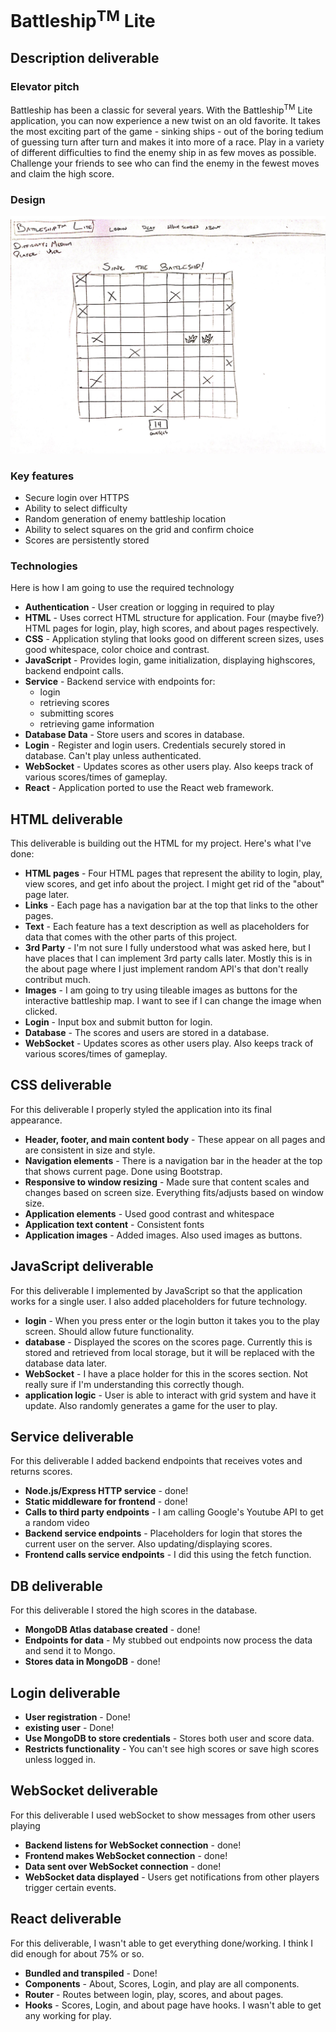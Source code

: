 # Battleship<sup>TM</sup> Lite

## Description deliverable

### Elevator pitch
Battleship has been a classic for several years. With the Battleship<sup>TM</sup> Lite application, you can now experience a new twist on an old favorite. It takes the most exciting part of the game - sinking ships - out of the boring tedium of guessing turn after turn and makes it into more of a race. Play in a variety of different difficulties to find the enemy ship in as few moves as possible. Challenge your friends to see who can find the enemy in the fewest moves and claim the high score. 

### Design

![Mock-up](battlshipMockUI.jpg)


### Key features

- Secure login over HTTPS
- Ability to select difficulty
- Random generation of enemy battleship location
- Ability to select squares on the grid and confirm choice
- Scores are persistently stored



### Technologies

Here is how I am going to use the required technology

- **Authentication** - User creation or logging in required to play
- **HTML** - Uses correct HTML structure for application. Four (maybe five?) HTML pages for login, play, high scores, and about pages respectively. 
- **CSS** - Application styling that looks good on different screen sizes, uses good whitespace, color choice and contrast.
- **JavaScript** - Provides login, game initialization, displaying highscores, backend endpoint calls.
- **Service** - Backend service with endpoints for:
  - login
  - retrieving scores
  - submitting scores
  - retrieving game information
- **Database Data** - Store users and scores in database.
- **Login** - Register and login users. Credentials securely stored in database. Can't play unless authenticated.
- **WebSocket** - Updates scores as other users play. Also keeps track of various scores/times of gameplay.
- **React** - Application ported to use the React web framework.

## HTML deliverable

This deliverable is building out the HTML for my project. Here's what I've done:

- **HTML pages** - Four HTML pages that represent the ability to login, play, view scores, and get info about the project. I might get rid of the "about" page later.
- **Links** - Each page has a navigation bar at the top that links to the other pages. 
- **Text** - Each feature has a text description as well as placeholders for data that comes with the other parts of this project.
- **3rd Party** - I'm not sure I fully understood what was asked here, but I have places that I can implement 3rd party calls later. Mostly this is in the about page where I just implement random API's that don't really contribut much.
- **Images** - I am going to try using tileable images as buttons for the interactive battleship map. I want to see if I can change the image when clicked.
- **Login** - Input box and submit button for login.
- **Database** - The scores and users are stored in a database.
- **WebSocket** - Updates scores as other users play. Also keeps track of various scores/times of gameplay.

## CSS deliverable

For this deliverable I properly styled the application into its final appearance.

- **Header, footer, and main content body** - These appear on all pages and are consistent in size and style.
- **Navigation elements** - There is a navigation bar in the header at the top that shows current page. Done using Bootstrap. 
- **Responsive to window resizing** - Made sure that content scales and changes based on screen size. Everything fits/adjusts based on window size.
- **Application elements** - Used good contrast and whitespace
- **Application text content** - Consistent fonts
- **Application images** - Added images. Also used images as buttons.

## JavaScript deliverable

For this deliverable I implemented by JavaScript so that the application works for a single user. I also added placeholders for future technology.

- **login** - When you press enter or the login button it takes you to the play screen. Should allow future functionality.
- **database** - Displayed the scores on the scores page. Currently this is stored and retrieved from local storage, but it will be replaced with the database data later.
- **WebSocket** - I have a place holder for this in the scores section. Not really sure if I'm understanding this correctly though.
- **application logic** - User is able to interact with grid system and have it update. Also randomly generates a game for the user to play.

## Service deliverable

For this deliverable I added backend endpoints that receives votes and returns scores.

- **Node.js/Express HTTP service** - done!
- **Static middleware for frontend** - done!
- **Calls to third party endpoints** - I am calling Google's Youtube API to get a random video
- **Backend service endpoints** - Placeholders for login that stores the current user on the server. Also updating/displaying scores. 
- **Frontend calls service endpoints** - I did this using the fetch function.

## DB deliverable

For this deliverable I stored the high scores in the database.

- **MongoDB Atlas database created** - done!
- **Endpoints for data** - My stubbed out endpoints now process the data and send it to Mongo.
- **Stores data in MongoDB** - done!

## Login deliverable

- **User registration** - Done!
- **existing user** - Done!
- **Use MongoDB to store credentials** - Stores both user and score data.
- **Restricts functionality** - You can't see high scores or save high scores unless logged in.

## WebSocket deliverable

For this deliverable I used webSocket to show messages from other users playing

- **Backend listens for WebSocket connection** - done!
- **Frontend makes WebSocket connection** - done!
- **Data sent over WebSocket connection** - done!
- **WebSocket data displayed** - Users get notifications from other players trigger certain events.

## React deliverable

For this deliverable, I wasn't able to get everything done/working. I think I did enough for about 75% or so.

- **Bundled and transpiled** - Done!
- **Components** - About, Scores, Login, and play are all components.
- **Router** - Routes between login, play, scores, and about pages.
- **Hooks** - Scores, Login, and about page have hooks. I wasn't able to get any working for play.

